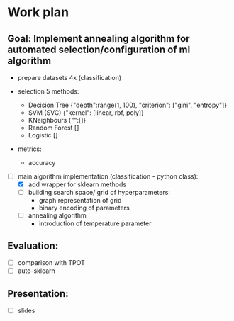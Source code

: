 # Work plan

## Goal: Implement annealing algorithm for automated  selection/configuration of ml algorithm
- prepare datasets 4x (classification) 
- selection 5 methods:
    - Decision Tree {"depth":range(1, 100), "criterion": ["gini", "entropy"]} 
    - SVM (SVC) {"kernel": [linear, rbf, poly]}
    - KNeighbours {"":[]}
    - Random Forest [] 
    - Logistic []
  
- metrics:
  -  accuracy

- [ ] main algorithm implementation (classification - python class):
  - [x] add wrapper for sklearn methods
  - [ ] building search space/ grid of hyperparameters:
      - graph representation of grid
      - binary encoding of parameters 
  - [ ] annealing algorithm
      - introduction of temperature parameter

## Evaluation:
- [ ] comparison with TPOT
- [ ] auto-sklearn

## Presentation:
- [ ] slides
